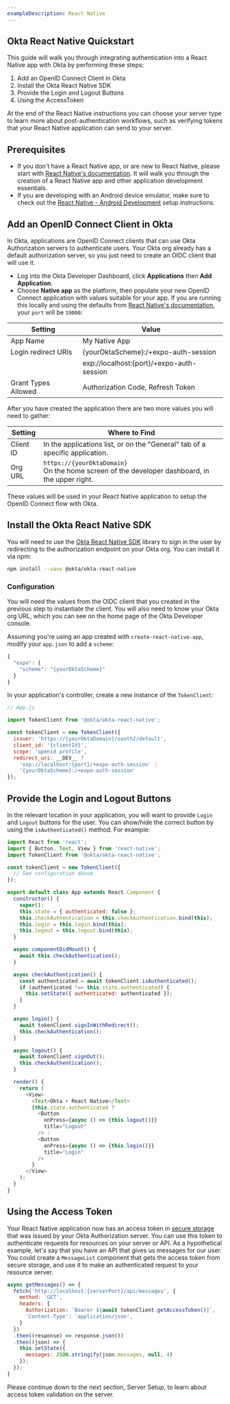 ```yaml
---
exampleDescription: React Native
---
```


## Okta React Native Quickstart

This guide will walk you through integrating authentication into a React Native app with Okta by performing these steps:

1. Add an OpenID Connect Client in Okta
2. Install the Okta React Native SDK
3. Provide the Login and Logout Buttons
4. Using the AccessToken

At the end of the React Native instructions you can choose your server type to learn more about post-authentication workflows, such as verifying tokens that your React Native application can send to your server.

## Prerequisites

* If you don't have a React Native app, or are new to React Native, please start with [React Native's documentation](https://github.com/react-community/create-react-native-app#getting-started). It will walk you through the creation of a React Native app and other application development essentials.
* If you are developing with an Android device emulator, make sure to check out the [React Native - Android Development](https://facebook.github.io/react-native/docs/getting-started.html#android-development-environment) setup instructions.

## Add an OpenID Connect Client in Okta

In Okta, applications are OpenID Connect clients that can use Okta Authorization servers to authenticate users.  Your Okta org already has a default authorization server, so you just need to create an OIDC client that will use it.

* Log into the Okta Developer Dashboard, click **Applications** then **Add Application**.
* Choose **Native app** as the platform, then populate your new OpenID Connect application with values suitable for your app. If you are running this locally and using the defaults from [React Native's documentation](https://github.com/react-community/create-react-native-app#getting-started), your `port` will be `19000`:

| Setting             | Value                                         |
| ------------------- | --------------------------------------------  |
| App Name            | My Native App                                 |
| Login redirect URIs | {yourOktaScheme}:/+expo-auth-session          |
|                     | exp://localhost:{port}/+expo-auth-session     |
| Grant Types Allowed | Authorization Code, Refresh Token             |

After you have created the application there are two more values you will need to gather:

| Setting       | Where to Find                                                                  |
| ------------- | ------------------------------------------------------------------------------ |
| Client ID     | In the applications list, or on the "General" tab of a specific application.   |
| Org URL       | <span class="is-signed-in">`https://{yourOktaDomain}` <br></span>On the home screen of the developer dashboard, in the upper right.             |

These values will be used in your React Native application to setup the OpenID Connect flow with Okta.

## Install the Okta React Native SDK

You will need to use the [Okta React Native SDK](https://github.com/okta/okta-oidc-js/tree/master/packages/okta-react-native) library to sign in the user by redirecting to the authorization endpoint on your Okta org. You can install it via npm:

```bash
npm install --save @okta/okta-react-native
```

### Configuration

You will need the values from the OIDC client that you created in the previous step to instantiate the client. You will also need to know your Okta org URL, which you can see on the home page of the Okta Developer console.

Assuming you're using an app created with `create-react-native-app`, modify your `app.json` to add a `scheme`:

```javascript
{
  "expo": {
    "scheme": "{yourOktaScheme}"
  }
}
```

In your application's controller, create a new instance of the `TokenClient`:
<DomainAdminWarning />

```javascript
// App.js

import TokenClient from '@okta/okta-react-native';

const tokenClient = new TokenClient({
  issuer: 'https://{yourOktaDomain}/oauth2/default',
  client_id: '{clientId}',
  scope: 'openid profile',
  redirect_uri: __DEV__ ?
    'exp://localhost:{port}/+expo-auth-session' :
    '{yourOktaScheme}:/+expo-auth-session'
});
```

## Provide the Login and Logout Buttons

In the relevant location in your application, you will want to provide `Login` and `Logout` buttons for the user. You can show/hide the correct button by using the `isAuthenticated()` method. For example:

```javascript
import React from 'react';
import { Button, Text, View } from 'react-native';
import TokenClient from '@okta/okta-react-native';

const tokenClient = new TokenClient({
  // See configuration above
});

export default class App extends React.Component {
  constructor() {
    super();
    this.state = { authenticated: false };
    this.checkAuthentication = this.checkAuthentication.bind(this);
    this.login = this.login.bind(this);
    this.logout = this.logout.bind(this);
  }

  async componentDidMount() {
    await this.checkAuthentication();
  }

  async checkAuthentication() {
    const authenticated = await tokenClient.isAuthenticated();
    if (authenticated !== this.state.authenticated) {
      this.setState({ authenticated: authenticated });
    }
  }

  async login() {
    await tokenClient.signInWithRedirect();
    this.checkAuthentication();
  }

  async logout() {
    await tokenClient.signOut();
    this.checkAuthentication();
  }

  render() {
    return (
      <View>
        <Text>Okta + React Native</Text>
        {this.state.authenticated ?
          <Button
            onPress={async () => {this.logout()}}
            title="Logout"
          /> :
          <Button
            onPress={async () => {this.login()}}
            title="Login"
          />
        }
      </View>
    );
  }
}
```

## Using the Access Token

Your React Native application now has an access token in [secure storage](https://docs.expo.io/versions/latest/sdk/securestore) that was issued by your Okta Authorization server. You can use this token to authenticate requests for resources on your server or API. As a hypothetical example, let's say that you have an API that gives us messages for our user.  You could create a `MessageList` component that gets the access token from secure storage, and use it to make an authenticated request to your resource server.

```javascript
async getMessages() => {
  fetch('http://localhost:{serverPort}/api/messages', {
    method: 'GET',
    headers: {
      Authorization: `Bearer ${await tokenClient.getAccessToken()}`,
      'Content-Type': 'application/json',
    }
  })
  .then((response) => response.json())
  .then((json) => {
    this.setState({
      messages: JSON.stringify(json.messages, null, 4)
    });
  });
}
```

Please continue down to the next section, Server Setup, to learn about access token validation on the server.
